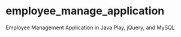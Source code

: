 employee_manage_application
===========================

Employee Management Application in Java Play, jQuery, and MySQL
